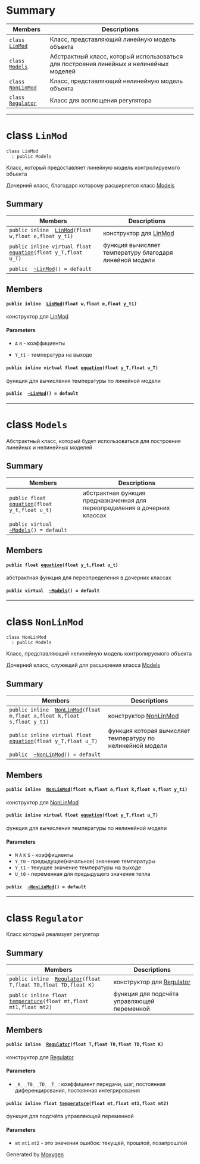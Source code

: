 ﻿# Summary

 Members                        | Descriptions                                
--------------------------------|---------------------------------------------
`class `[`LinMod`](#class_lin_mod) | Класс, представляющий линейную модель объекта
`class `[`Models`](#class_models) | Абстрактный класс, который использоваться для построения линейных и нелинейных моделей
`class `[`NonLinMod`](#class_non_lin_mod) | Класс, представляющий нелинейную модель объекта
`class `[`Regulator`](#class_regulator) | Класс для воплощения регулятора

---------------------------------------------------------------------------------------------------------------------------

# class `LinMod` 

```
class LinMod
  : public Models
```  

Класс, который предоставляет линейную модель контролируемого объекта

Дочерний класс, благодаря которому расширяется класс [Models](#class_models)

## Summary

 Members                        | Descriptions                                
--------------------------------|---------------------------------------------
`public inline  `[`LinMod`](#class_lin_mod_1a9e6a00330d0b32712deebf9f84fc9567)`(float w,float e,float y_t1)` | конструктор для [LinMod](#class_lin_mod)
`public inline virtual float `[`equation`](#class_lin_mod_1a382c98a02f555215152a8897fa788369)`(float y_T,float u_T)` | функция вычисляет температуру благодаря линейной модели
`public  `[`~LinMod`](#class_lin_mod_1a7167974b1800c1986271fcba01e5a116)`() = default` | 

## Members

#### `public inline  `[`LinMod`](#class_lin_mod_1a9e6a00330d0b32712deebf9f84fc9567)`(float w,float e,float y_t1)` 

конструктор для [LinMod](#class_lin_mod)
#### Parameters
* `A` `B` - коэффициенты 

* `Y_t1` - температура на выходе

#### `public inline virtual float `[`equation`](#class_lin_mod_1a382c98a02f555215152a8897fa788369)`(float y_T,float u_T)` 

функция для вычисления температуры по линейной модели

#### `public  `[`~LinMod`](#class_lin_mod_1a7167974b1800c1986271fcba01e5a116)`() = default` 

---------------------------------------------------------------------------------------------------------------------------

# class `Models` 

Абстрактный класс, который будет использоваться для построения линейных и нелинейных моделей

## Summary

 Members                        | Descriptions                                
--------------------------------|---------------------------------------------
`public float `[`equation`](#class_models_1a067ebfa9cecec0bfdec65dd9761dbec7)`(float y_t,float u_t)` | абстрактная функция предназначенная для переопределения в дочерних классах
`public virtual  `[`~Models`](#class_models_1a592249eafcf29aeb87675c913c4be06e)`() = default` | 

## Members

#### `public float `[`equation`](#class_models_1a067ebfa9cecec0bfdec65dd9761dbec7)`(float y_t,float u_t)` 

абстрактная функция для переопределения в дочерних классах

#### `public virtual  `[`~Models`](#class_models_1a592249eafcf29aeb87675c913c4be06e)`() = default` 

---------------------------------------------------------------------------------------------------------------------------

# class `NonLinMod` 

```
class NonLinMod
  : public Models
```  

Класс, представляющий нелинейную модель контролируемого объекта

Дочерний класс, служещий для расширения класса [Models](#class_models)

## Summary

 Members                        | Descriptions                                
--------------------------------|---------------------------------------------
`public inline  `[`NonLinMod`](#class_non_lin_mod_1a827e2fe8b4503b1ad91669587249f4ae)`(float m,float a,float k,float s,float y_t1)` | конструктор [NonLinMod](#class_non_lin_mod)
`public inline virtual float `[`equation`](#class_non_lin_mod_1a68e1a1cf8ef96cf8b24d27f22081d0cc)`(float y_T,float u_T)` | функция которая вычисляет температуру по нелинейной модели
`public  `[`~NonLinMod`](#class_non_lin_mod_1a56c8677262fcd887a897720829f1e662)`() = default` | 

## Members

#### `public inline  `[`NonLinMod`](#class_non_lin_mod_1a827e2fe8b4503b1ad91669587249f4ae)`(float m,float a,float k,float s,float y_t1)` 

конструктор для [NonLinMod](#class_non_lin_mod)

#### `public inline virtual float `[`equation`](#class_non_lin_mod_1a68e1a1cf8ef96cf8b24d27f22081d0cc)`(float y_T,float u_T)` 

функция для вычисления температуры по нелинейной модели

#### Parameters
* `M` `A` `K` `S` - коэффициенты
* `Y_t0` - предыдущее(начальное) значение температуры
* `Y_t1` - текущее значение температуры на выходе
* `U_t0` - переменная для предыдущего значения тепла

#### `public  `[`~NonLinMod`](#class_non_lin_mod_1a56c8677262fcd887a897720829f1e662)`() = default` 

---------------------------------------------------------------------------------------------------------------------------

# class `Regulator` 

Класс который реализует регулятор

## Summary

 Members                        | Descriptions                                
--------------------------------|---------------------------------------------
`public inline  `[`Regulator`](#class_regulator_1ad688597ba6a3eab7ad80cd647e25cdc9)`(float T,float T0,float TD,float K)` | конструктор для [Regulator](#class_regulator)
`public inline float `[`temperature`](#class_regulator_1aee0dd8d239c33e2999b1051e1803f6a6)`(float mt,float mt1,float mt2)` | функция для подсчёта управляющей переменной 

## Members

#### `public inline  `[`Regulator`](#class_regulator_1ad688597ba6a3eab7ad80cd647e25cdc9)`(float T,float T0,float TD,float K)` 

конструктор для [Regulator](#class_regulator)
#### Parameters
* `_K_` `_T0_` `_TD_` `_T_` : коэффициент передачи, шаг, постоянная диференцирования, постоянная интегрирования

#### `public inline float `[`temperature`](#class_regulator_1aee0dd8d239c33e2999b1051e1803f6a6)`(float mt,float mt1,float mt2)` 

функция для подсчёта управляющей переменной 
#### Parameters
* `mt` `mt1` `mt2` - это значения ошибок: текущей, прошлой, позапрошлой

Generated by [Moxygen](https://sourcey.com/moxygen)